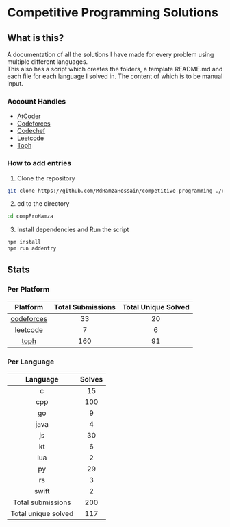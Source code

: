 # Competitive Programming Solutions

## What is this?

A documentation of all the solutions I have made for every problem using multiple different languages.\
This also has a script which creates the folders, a template README.md and each file for each language I solved in. The content of which is to be manual input.

### Account Handles

- [AtCoder](https://atcoder.jp/users/HamzaHossain)
- [Codeforces](https://codeforces.com/profile/hamzahossain)
- [Codechef](https://www.codechef.com/users/hamzahossain)
- [Leetcode](https://leetcode.com/u/hamzahossain/)
- [Toph](https://toph.co/u/hamzahossain)

### How to add entries

1. Clone the repository

```bash
git clone https://github.com/MdHamzaHossain/competitive-programming ./compProHamza
```

2. cd to the directory

```sh
cd compProHamza
```

3. Install dependencies and Run the script

```sh
npm install
npm run addentry
```

## Stats

### Per Platform

|               Platform              | Total Submissions | Total Unique Solved |
| :---------------------------------: | :---------------: | :-----------------: |
| [codeforces](<./solves/codeforces>) |         33        |          20         |
|   [leetcode](<./solves/leetcode>)   |         7         |          6          |
|       [toph](<./solves/toph>)       |        160        |          91         |

### Per Language

|       Language      | Solves |
| :-----------------: | :----: |
|          c          |   15   |
|         cpp         |   100  |
|          go         |    9   |
|         java        |    4   |
|          js         |   30   |
|          kt         |    6   |
|         lua         |    2   |
|          py         |   29   |
|          rs         |    3   |
|        swift        |    2   |
|  Total submissions  |   200  |
| Total unique solved |   117  |
